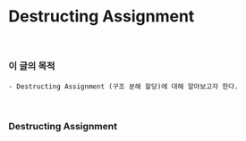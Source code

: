 # Destructing Assignment
<br/>

### 이 글의 목적
    - Destructing Assignment (구조 분해 할당)에 대해 알아보고자 한다.
<br/>

### Destructing Assignment
